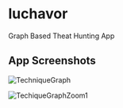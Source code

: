 # luchavor
Graph Based Theat Hunting App

## App Screenshots

![TechniqueGraph](https://github.com/chemch/luchavor/assets/10344847/d471d81b-06a9-4ae1-ba29-1ad9f2c4edee)

![TechiqueGraphZoom1](https://github.com/chemch/luchavor/assets/10344847/035db745-9251-4803-a271-631719c75c50)
